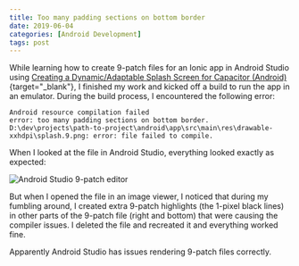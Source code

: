 ```yaml
---
title: Too many padding sections on bottom border
date: 2019-06-04
categories: [Android Development]
tags: post
---
```


While learning how to create 9-patch files for an Ionic app in Android Studio using [Creating a Dynamic/Adaptable Splash Screen for Capacitor (Android)](https://www.joshmorony.com/creating-a-dynamic-universal-splash-screen-for-capacitor-android/){target="_blank"}, I finished my work and kicked off a build to run the app in an emulator. During the build process, I encountered the following error:

``` text
Android resource compilation failed
error: too many padding sections on bottom border.
D:\dev\projects\path-to-project\android\app\src\main\res\drawable-xxhdpi\splash.9.png: error: file failed to compile.
```

When I looked at the file in Android Studio, everything looked exactly as expected:

![Android Studio 9-patch editor](/images/9-patch.png)

But when I opened the file in an image viewer, I noticed that during my fumbling around, I created extra 9-patch highlights (the 1-pixel black lines) in other parts of the 9-patch  file (right and bottom) that were causing the compiler issues. I deleted the file and recreated it and everything worked fine.

Apparently Android Studio has issues rendering 9-patch files correctly.
